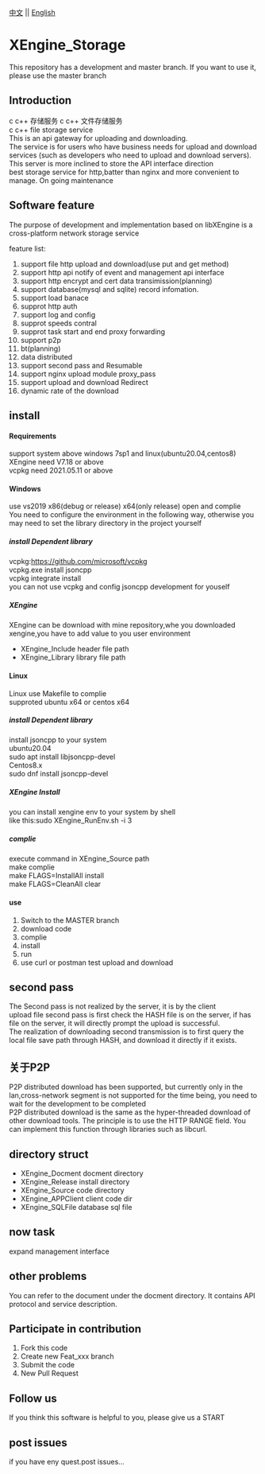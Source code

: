 [中文](README.md) ||  [English](README.en.md)  
# XEngine_Storage
This repository has a development and master branch. If you want to use it, please use the master branch  

## Introduction
c c++ 存储服务 c c++ 文件存储服务  
c c++ file storage service  
This is an api gateway for uploading and downloading.  
The service is for users who have business needs for upload and download services (such as developers who need to upload and download servers).  
This server is more inclined to store the API interface direction  
best storage service for http,batter than nginx and more convenient to manage. On going maintenance  

## Software feature
The purpose of development and implementation based on libXEngine is a cross-platform network storage service  

feature list:  
1. support file http upload and download(use put and get method)  
2. support http api notify of event and management api interface  
3. support http encrypt and cert data transimission(planning)  
4. support database(mysql and sqlite) record infomation.  
5. support load banace  
6. supprot http auth  
7. support log and config  
8. supprot speeds contral  
9. supprot task start and end proxy forwarding  
10. support p2p  
11. bt(planning)  
12. data distributed  
13. support second pass and Resumable   
14. support nginx upload module proxy_pass  
15. support upload and download Redirect  
16. dynamic rate of the download

## install

#### Requirements  
support system above windows 7sp1 and linux(ubuntu20.04,centos8)  
XEngine need V7.18 or above  
vcpkg need 2021.05.11 or above  

#### Windows
use vs2019 x86(debug or release) x64(only release) open and complie  
You need to configure the environment in the following way, otherwise you may need to set the library directory in the project yourself  

##### install Dependent library
vcpkg:https://github.com/microsoft/vcpkg   
vcpkg.exe install jsoncpp  
vcpkg integrate install  
you can not use vcpkg and config jsoncpp development for youself   

##### XEngine
XEngine can be download with mine repository,whe you downloaded xengine,you have to add value to you user environment  
- XEngine_Include header file path
- XEngine_Library library file path

#### Linux
Linux use Makefile to complie  
supproted ubuntu x64 or centos x64     

##### install Dependent library
install jsoncpp to your system  
ubuntu20.04  
sudo apt install libjsoncpp-devel  
Centos8.x  
sudo dnf install jsoncpp-devel  

##### XEngine Install
you can install xengine env to your system by shell   
like this:sudo XEngine_RunEnv.sh -i 3  
##### complie
execute command in XEngine_Source path  
make complie  
make FLAGS=InstallAll install  
make FLAGS=CleanAll clear  

#### use

1.  Switch to the MASTER branch
2.  download code
3.  complie
4.  install
5.  run
6.  use curl or postman test upload and download  

## second pass
The Second pass is not realized by the server, it is by the client  
upload file second pass is first check the HASH file is on the server, if has file on the server, it will directly prompt the upload is successful.  
The realization of downloading second transmission is to first query the local file save path through HASH, and download it directly if it exists.

## 关于P2P
P2P distributed download has been supported, but currently only in the lan,cross-network segment is not supported for the time being, you need to wait for the development to be completed  
P2P distributed download is the same as the hyper-threaded download of other download tools. The principle is to use the HTTP RANGE field. You can implement this function through libraries such as libcurl.  

## directory struct
- XEngine_Docment   docment directory
- XEngine_Release   install directory
- XEngine_Source    code    directory  
- XEngine_APPClient client  code dir  
- XEngine_SQLFile   database sql file

## now task
expand management interface  

## other problems   
You can refer to the document under the docment directory. It contains API protocol and service description.  

## Participate in contribution

1. Fork this code
2. Create new Feat_xxx branch
3. Submit the code
4. New Pull Request

## Follow us
If you think this software is helpful to you, please give us a START

## post issues

if you have eny quest.post issues...
